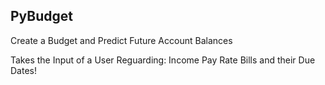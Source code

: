 ## PyBudget
Create a Budget and Predict Future Account Balances

Takes the Input of a User Reguarding:
Income
Pay Rate
Bills and their Due Dates!
